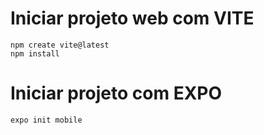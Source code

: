 # Iniciar projeto web com VITE
``` 
npm create vite@latest
npm install
```

# Iniciar projeto com EXPO
``` 
expo init mobile
```